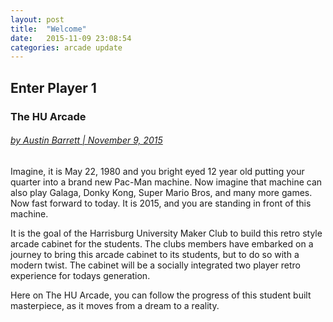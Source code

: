 ```yaml
---
layout: post
title:  "Welcome"
date:   2015-11-09 23:08:54
categories: arcade update
---
```

## Enter Player 1
### The HU Arcade

###### [by Austin Barrett | November 9, 2015](../../../../../../team/)

Imagine, it is May 22, 1980 and you bright eyed 12 year old putting your quarter into a brand new Pac-Man machine. Now imagine that machine can also play Galaga, Donky Kong, Super Mario Bros, and many more games. Now fast forward to today. It is 2015, and you are standing in front of this machine.

It is the goal of the Harrisburg University Maker Club to build this retro style arcade cabinet for the students. The clubs members have embarked on a journey to bring this arcade cabinet to its students, but to do so with a modern twist. The cabinet will be a socially integrated two player retro experience for todays generation.

Here on The HU Arcade, you can follow the progress of this student built masterpiece, as it moves from a dream to a reality.
